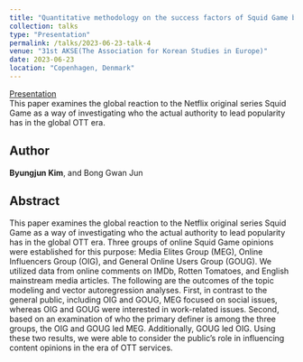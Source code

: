 ```yaml
---
title: "Quantitative methodology on the success factors of Squid Game based on the worldwide audience responses"
collection: talks
type: "Presentation"
permalink: /talks/2023-06-23-talk-4
venue: "31st AKSE(The Association for Korean Studies in Europe)"
date: 2023-06-23
location: "Copenhagen, Denmark"
---
```

[Presentation](https://docs.google.com/presentation/d/1uvtpbnHOD0Q57YdlwrfaiTYYB8a8o_v35fjbFg1_lyI/edit?usp=sharing)  
This paper examines the global reaction to the Netflix original series Squid Game as a way of investigating who the actual authority to lead popularity has in the global OTT era.

## Author
**Byungjun Kim**, and Bong Gwan Jun

## Abstract
This paper examines the global reaction to the Netflix original series Squid Game as a way of investigating who the actual authority to lead popularity has in the global OTT era. Three groups of online Squid Game opinions were established for this purpose: Media Elites Group (MEG), Online Influencers Group (OIG), and General Online Users Group (GOUG). We utilized data from online comments on IMDb, Rotten Tomatoes, and English mainstream media articles. The following are the outcomes of the topic modeling and vector autoregression analyses. First, in contrast to the general public, including OIG and GOUG, MEG focused on social issues, whereas OIG and GOUG were interested in work-related issues. Second, based on an examination of who the primary definer is among the three groups, the OIG and GOUG led MEG. Additionally, GOUG led OIG. Using these two results, we were able to consider the public’s role in influencing content opinions in the era of OTT services.
